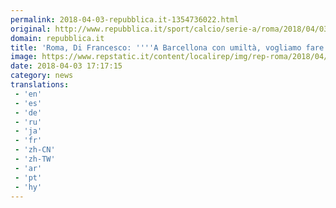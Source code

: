 ```yaml
---
permalink: 2018-04-03-repubblica.it-1354736022.html
original: http://www.repubblica.it/sport/calcio/serie-a/roma/2018/04/03/news/roma_di_francesco_a_barcellona_con_umilta_vogliamo_fare_qualcosa_di_straordinario_-192875692/?rss
domain: repubblica.it
title: 'Roma, Di Francesco: ''''A Barcellona con umiltà, vogliamo fare qualcosa di straordinario'''''
image: https://www.repstatic.it/content/localirep/img/rep-roma/2018/04/03/181309811-073a26f8-ea9b-4bf7-b7f0-cfa247b253b8.jpg
date: 2018-04-03 17:17:15
category: news
translations: 
 - 'en'
 - 'es'
 - 'de'
 - 'ru'
 - 'ja'
 - 'fr'
 - 'zh-CN'
 - 'zh-TW'
 - 'ar'
 - 'pt'
 - 'hy'
---
```


